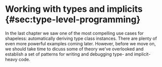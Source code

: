 # Working with types and implicits {#sec:type-level-programming}

In the last chapter we saw one of the most compelling use cases for shapeless:
automatically deriving type class instances.
There are plenty of even more powerful examples coming later.
However, before we move on, we should take time
to dicuss some of theory we've overlooked
and establish a set of patterns for writing and debugging
type- and implicit-heavy code.
